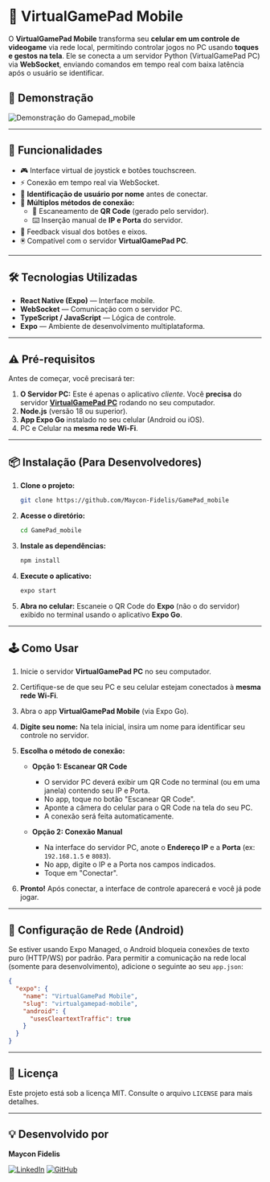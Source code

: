 # 📱 VirtualGamePad Mobile

O **VirtualGamePad Mobile** transforma seu **celular em um controle de videogame** via rede local, permitindo controlar jogos no PC usando **toques e gestos na tela**.
Ele se conecta a um servidor Python (VirtualGamePad PC) via **WebSocket**, enviando comandos em tempo real com baixa latência após o usuário se identificar.

## 📸 Demonstração
<img src="https://github.com/user-attachments/assets/15e0f8aa-2db6-4ded-930b-70b8f72cf1d9" alt="Demonstração do Gamepad_mobile">

---

## 🚀 Funcionalidades

- 🎮 Interface virtual de joystick e botões touchscreen.
- ⚡ Conexão em tempo real via WebSocket.
- 👤 **Identificação de usuário por nome** antes de conectar.
- 🔗 **Múltiplos métodos de conexão:**
    - 📱 Escaneamento de **QR Code** (gerado pelo servidor).
    - ⌨️ Inserção manual de **IP e Porta** do servidor.
- 🧩 Feedback visual dos botões e eixos.
- 🖲️ Compatível com o servidor **VirtualGamePad PC**.

---

## 🛠️ Tecnologias Utilizadas

- **React Native (Expo)** — Interface mobile.  
- **WebSocket** — Comunicação com o servidor PC.  
- **TypeScript / JavaScript** — Lógica de controle.  
- **Expo** — Ambiente de desenvolvimento multiplataforma.

---

## ⚠️ Pré-requisitos

Antes de começar, você precisará ter:

1.  **O Servidor PC:** Este é apenas o aplicativo *cliente*. Você **precisa** do servidor [**VirtualGamePad PC**](https://github.com/Maycon-Fidelis/GamePad_received) rodando no seu computador.
2.  **Node.js** (versão 18 ou superior).
3.  **App Expo Go** instalado no seu celular (Android ou iOS).
4.  PC e Celular na **mesma rede Wi-Fi**.

---

## 📦 Instalação (Para Desenvolvedores)

1.  **Clone o projeto:**
    ```bash
    git clone https://github.com/Maycon-Fidelis/GamePad_mobile
    ```

2.  **Acesse o diretório:**
    ```bash
    cd GamePad_mobile
    ```

3.  **Instale as dependências:**
    ```bash
    npm install
    ```

4.  **Execute o aplicativo:**
    ```bash
    expo start
    ```

5.  **Abra no celular:**
    Escaneie o QR Code do **Expo** (não o do servidor) exibido no terminal usando o aplicativo **Expo Go**.

---

## 🕹️ Como Usar

1.  Inicie o servidor **VirtualGamePad PC** no seu computador.
2.  Certifique-se de que seu PC e seu celular estejam conectados à **mesma rede Wi-Fi**.
3.  Abra o app **VirtualGamePad Mobile** (via Expo Go).
4.  **Digite seu nome:** Na tela inicial, insira um nome para identificar seu controle no servidor.
5.  **Escolha o método de conexão:**

    * **Opção 1: Escanear QR Code**
        * O servidor PC deverá exibir um QR Code no terminal (ou em uma janela) contendo seu IP e Porta.
        * No app, toque no botão "Escanear QR Code".
        * Aponte a câmera do celular para o QR Code na tela do seu PC.
        * A conexão será feita automaticamente.

    * **Opção 2: Conexão Manual**
        * Na interface do servidor PC, anote o **Endereço IP** e a **Porta** (ex: `192.168.1.5` e `8083`).
        * No app, digite o IP e a Porta nos campos indicados.
        * Toque em "Conectar".

6.  **Pronto!** Após conectar, a interface de controle aparecerá e você já pode jogar.

---

## 🔧 Configuração de Rede (Android)

Se estiver usando Expo Managed, o Android bloqueia conexões de texto puro (HTTP/WS) por padrão. Para permitir a comunicação na rede local (somente para desenvolvimento), adicione o seguinte ao seu `app.json`:

```json
{
  "expo": {
    "name": "VirtualGamePad Mobile",
    "slug": "virtualgamepad-mobile",
    "android": {
      "usesCleartextTraffic": true
    }
  }
}
````
---

## 📜 Licença

Este projeto está sob a licença MIT. Consulte o arquivo `LICENSE` para mais detalhes.

---

## 💡 Desenvolvido por

**Maycon Fidelis**

[![LinkedIn](https://img.shields.io/badge/LinkedIn-0077B5?style=for-the-badge&logo=linkedin&logoColor=white)](https://www.linkedin.com/in/maycon-fidelis-66a757228/)
[![GitHub](https://img.shields.io/badge/GitHub-181717?style=for-the-badge&logo=github&logoColor=white)](https://github.com/Maycon-Fidelis)